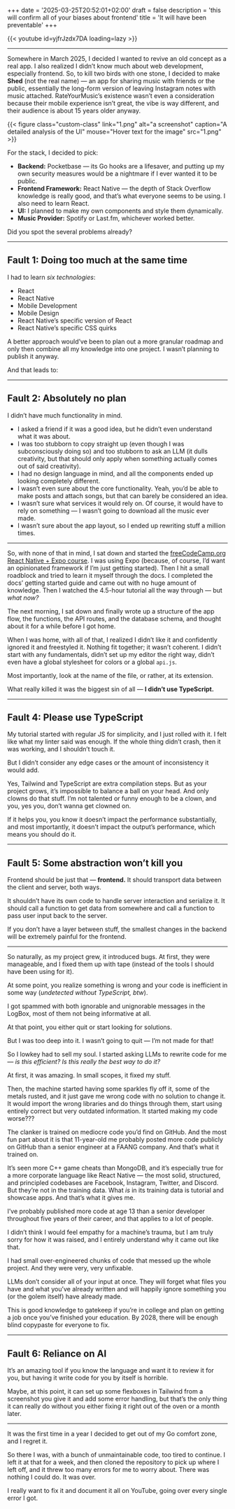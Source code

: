 +++
date = '2025-03-25T20:52:01+02:00'
draft = false
description = 'this will confirm all of your biases about frontend'
title = 'It will have been preventable'
+++

{{< youtube id=yjfrJzdx7DA loading=lazy >}}

---

Somewhere in March 2025, I decided I wanted to revive an old concept as a real app. I also realized I didn’t know much about web development, especially frontend. So, to kill two birds with one stone, I decided to make **Shed** (not the real name) — an app for sharing music with friends or the public, essentially the long-form version of leaving Instagram notes with music attached. RateYourMusic’s existence wasn’t even a consideration because their mobile experience isn’t great, the vibe is way different, and their audience is about 15 years older anyway.

{{< figure class="custom-class" link="1.png" alt="a screenshot" caption="A detailed analysis of the UI" mouse="Hover text for the image" src="1.png" >}}


For the stack, I decided to pick:
- **Backend:** Pocketbase — its Go hooks are a lifesaver, and putting up my own security measures would be a nightmare if I ever wanted it to be public.
- **Frontend Framework:** React Native — the depth of Stack Overflow knowledge is really good, and that’s what everyone seems to be using. I also need to learn React.
- **UI:** I planned to make my own components and style them dynamically.
- **Music Provider:** Spotify or Last.fm, whichever worked better.

Did you spot the several problems already?

---

## Fault 1: Doing too much at the same time
I had to learn *six technologies*:
- React
- React Native
- Mobile Development
- Mobile Design
- React Native’s specific version of React
- React Native’s specific CSS quirks

A better approach would’ve been to plan out a more granular roadmap and only then combine all my knowledge into one project. I wasn’t planning to publish it anyway.

And that leads to:

---

## Fault 2: Absolutely no plan
I didn’t have much functionality in mind.
- I asked a friend if it was a good idea, but he didn’t even understand what it was about.
- I was too stubborn to copy straight up (even though I was subconsciously doing so) and too stubborn to ask an LLM (it dulls creativity, but that should only apply when something actually comes out of said creativity).
- I had no design language in mind, and all the components ended up looking completely different.
- I wasn’t even sure about the core functionality. Yeah, you’d be able to make posts and attach songs, but that can barely be considered an idea.
- I wasn’t sure what services it would rely on. Of course, it would have to rely on something — I wasn’t going to download all the music ever made.
- I wasn’t sure about the app layout, so I ended up rewriting stuff a million times.

---

So, with none of that in mind, I sat down and started the [freeCodeCamp.org React Native + Expo course](https://www.freecodecamp.org/). I was using Expo (because, of course, I’d want an opinionated framework if I’m just getting started). Then I hit a small roadblock and tried to learn it myself through the docs. I completed the docs’ getting started guide and came out with no huge amount of knowledge. Then I watched the 4.5-hour tutorial all the way through — but *what now?*

The next morning, I sat down and finally wrote up a structure of the app flow, the functions, the API routes, and the database schema, and thought about it for a while before I got home.

When I was home, with all of that, I realized I didn’t like it and confidently ignored it and freestyled it. Nothing fit together; it wasn’t coherent. I didn’t start with any fundamentals, didn’t set up my editor the right way, didn’t even have a global stylesheet for colors or a global `api.js`.

Most importantly, look at the name of the file, or rather, at its extension.

What really killed it was the biggest sin of all — **I didn’t use TypeScript.**

---

## Fault 4: Please use TypeScript
My tutorial started with regular JS for simplicity, and I just rolled with it. I felt like what my linter said was enough. If the whole thing didn’t crash, then it was working, and I shouldn’t touch it.

But I didn’t consider any edge cases or the amount of inconsistency it would add.

Yes, Tailwind and TypeScript are extra compilation steps. But as your project grows, it’s impossible to balance a ball on your head. And only clowns do that stuff. I’m not talented or funny enough to be a clown, and you, yes you, don’t wanna get clowned on.

If it helps you, you know it doesn’t impact the performance substantially, and most importantly, it doesn’t impact the output’s performance, which means you should do it.

---

## Fault 5: Some abstraction won’t kill you
Frontend should be just that — **frontend.**
It should transport data between the client and server, both ways.

It shouldn’t have its own code to handle server interaction and serialize it. It should call a function to get data from somewhere and call a function to pass user input back to the server.

If you don’t have a layer between stuff, the smallest changes in the backend will be extremely painful for the frontend.

---

So naturally, as my project grew, it introduced bugs. At first, they were manageable, and I fixed them up with tape (instead of the tools I should have been using for it).

At some point, you realize something is wrong and your code is inefficient in some way (*undetected without TypeScript, btw*).

I got spammed with both ignorable and unignorable messages in the LogBox, most of them not being informative at all.

At that point, you either quit or start looking for solutions.

But I was too deep into it. I wasn’t going to quit — I’m not made for that!

So I lowkey had to sell my soul. I started asking LLMs to rewrite code for me — *is this efficient? Is this really the best way to do it?*

At first, it was amazing. In small scopes, it fixed my stuff.

Then, the machine started having some sparkles fly off it, some of the metals rusted, and it just gave me wrong code with no solution to change it. It would import the wrong libraries and do things through them, start using entirely correct but very outdated information. It started making my code worse???

The clanker is trained on mediocre code you’d find on GitHub. And the most fun part about it is that 11-year-old me probably posted more code publicly on GitHub than a senior engineer at a FAANG company. And that’s what it trained on.

It’s seen more C++ game cheats than MongoDB, and it’s especially true for a more corporate language like React Native — the most solid, structured, and principled codebases are Facebook, Instagram, Twitter, and Discord. But they’re not in the training data. What *is* in its training data is tutorial and showcase apps. And that’s what it gives me.

I’ve probably published more code at age 13 than a senior developer throughout five years of their career, and that applies to a lot of people.

I didn’t think I would feel empathy for a machine’s trauma, but I am truly sorry for how it was raised, and I entirely understand why it came out like that.

I had small over-engineered chunks of code that messed up the whole project. And they were very, very unfixable.

LLMs don’t consider all of your input at once. They will forget what files you have and what you’ve already written and will happily ignore something you (or the golem itself) have already made.

This is good knowledge to gatekeep if you’re in college and plan on getting a job once you’ve finished your education. By 2028, there will be enough blind copypaste for everyone to fix.

---

## Fault 6: Reliance on AI
It’s an amazing tool if you know the language and want it to review it for you, but having it write code for you by itself is horrible.

Maybe, at this point, it can set up some flexboxes in Tailwind from a screenshot you give it and add some error handling, but that’s the only thing it can really do without you either fixing it right out of the oven or a month later.

---

It was the first time in a year I decided to get out of my Go comfort zone, and I regret it.

So there I was, with a bunch of unmaintainable code, too tired to continue. I left it at that for a week, and then cloned the repository to pick up where I left off, and it threw too many errors for me to worry about. There was nothing I could do. It was over.

<!-- ![If Only You Knew How Bad Things Really Are](https://example.com/4chan-screenshot.png) -->

I really want to fix it and document it all on YouTube, going over every single error I got.
